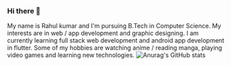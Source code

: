 ### Hi there 👋

My name is Rahul kumar and I'm pursuing B.Tech in Computer Science. My interests are in web / app development and graphic designing. I am currently learning full stack web development and android app development in flutter. Some of my hobbies are watching anime / reading manga, playing video games and learning new technologies.
![Anurag's GitHub stats](https://github-readme-stats.vercel.app/api?username=CrisPBacon84&hide=contribs,prs)
